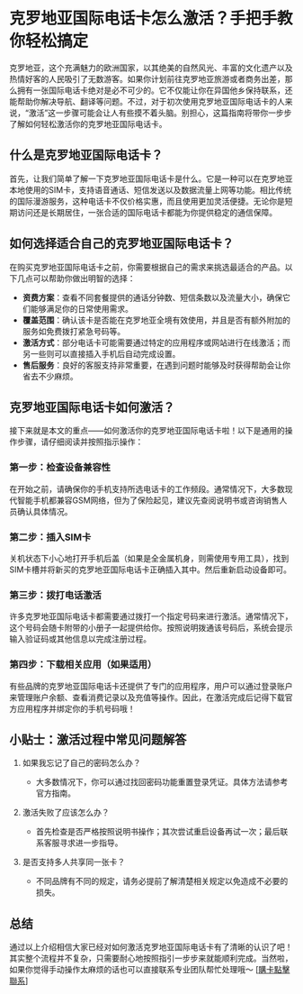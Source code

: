 # 克罗地亚国际电话卡怎么激活？手把手教你轻松搞定

克罗地亚，这个充满魅力的欧洲国家，以其绝美的自然风光、丰富的文化遗产以及热情好客的人民吸引了无数游客。如果你计划前往克罗地亚旅游或者商务出差，那么拥有一张国际电话卡绝对是必不可少的。它不仅能让你在异国他乡保持联系，还能帮助你解决导航、翻译等问题。不过，对于初次使用克罗地亚国际电话卡的人来说，“激活”这一步骤可能会让人有些摸不着头脑。别担心，这篇指南将带你一步步了解如何轻松激活你的克罗地亚国际电话卡。

## 什么是克罗地亚国际电话卡？

首先，让我们简单了解一下克罗地亚国际电话卡是什么。它是一种可以在克罗地亚本地使用的SIM卡，支持语音通话、短信发送以及数据流量上网等功能。相比传统的国际漫游服务，这种电话卡不仅价格实惠，而且使用更加灵活便捷。无论你是短期访问还是长期居住，一张合适的国际电话卡都能为你提供稳定的通信保障。

## 如何选择适合自己的克罗地亚国际电话卡？

在购买克罗地亚国际电话卡之前，你需要根据自己的需求来挑选最适合的产品。以下几点可以帮助你做出明智的选择：

- **资费方案**：查看不同套餐提供的通话分钟数、短信条数以及流量大小，确保它们能够满足你的日常使用需求。
- **覆盖范围**：确认该卡是否能在克罗地亚全境有效使用，并且是否有额外附加的服务如免费拨打紧急号码等。
- **激活方式**：部分电话卡可能需要通过特定的应用程序或网站进行在线激活；而另一些则可以直接插入手机后自动完成设置。
- **售后服务**：良好的客服支持非常重要，在遇到问题时能够及时获得帮助会让你省去不少麻烦。

## 克罗地亚国际电话卡如何激活？

接下来就是本文的重点——如何激活你的克罗地亚国际电话卡啦！以下是通用的操作步骤，请仔细阅读并按照指示操作：

### 第一步：检查设备兼容性
在开始之前，请确保你的手机支持所选电话卡的工作频段。通常情况下，大多数现代智能手机都兼容GSM网络，但为了保险起见，建议先查阅说明书或咨询销售人员确认具体情况。

### 第二步：插入SIM卡
关机状态下小心地打开手机后盖（如果是全金属机身，则需使用专用工具），找到SIM卡槽并将新买的克罗地亚国际电话卡正确插入其中。然后重新启动设备即可。

### 第三步：拨打电话激活
许多克罗地亚国际电话卡都需要通过拨打一个指定号码来进行激活。通常情况下，这个号码会随卡附带的小册子一起提供给你。按照说明拨通该号码后，系统会提示输入验证码或其他信息以完成注册过程。

### 第四步：下载相关应用（如果适用）
有些品牌的克罗地亚国际电话卡还提供了专门的应用程序，用户可以通过登录账户来管理账户余额、查看消费记录以及充值等操作。因此，在激活完成后记得下载官方应用程序并绑定你的手机号码哦！

## 小贴士：激活过程中常见问题解答

1. 如果我忘记了自己的密码怎么办？
   - 大多数情况下，你可以通过找回密码功能重置登录凭证。具体方法请参考官方指南。

2. 激活失败了应该怎么办？
   - 首先检查是否严格按照说明书操作；其次尝试重启设备再试一次；最后联系客服寻求进一步指导。

3. 是否支持多人共享同一张卡？
   - 不同品牌有不同的规定，请务必提前了解清楚相关规定以免造成不必要的损失。

## 总结

通过以上介绍相信大家已经对如何激活克罗地亚国际电话卡有了清晰的认识了吧！其实整个流程并不复杂，只需要耐心地按照指引一步步来就能顺利完成。当然啦，如果你觉得手动操作太麻烦的话也可以直接联系专业团队帮忙处理哦～ [[購卡點擊聯系](https://t.me/s/esim1088)]